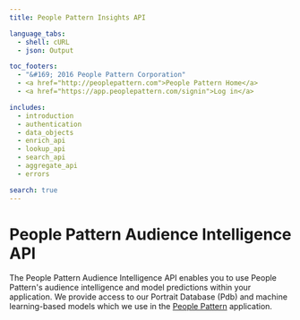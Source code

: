```yaml
---
title: People Pattern Insights API

language_tabs:
  - shell: cURL
  - json: Output

toc_footers:
  - "&#169; 2016 People Pattern Corporation"
  - <a href="http://peoplepattern.com">People Pattern Home</a>
  - <a href="https://app.peoplepattern.com/signin">Log in</a>

includes:
  - introduction
  - authentication
  - data_objects
  - enrich_api
  - lookup_api
  - search_api
  - aggregate_api
  - errors

search: true
---
```


# People Pattern Audience Intelligence API

The People Pattern Audience Intelligence API enables you to use People Pattern's
audience intelligence and model predictions within your application.
We provide access to our Portrait Database (Pdb) and machine
learning-based models which we use in the
[People Pattern](http://app.peoplepattern.com) application.